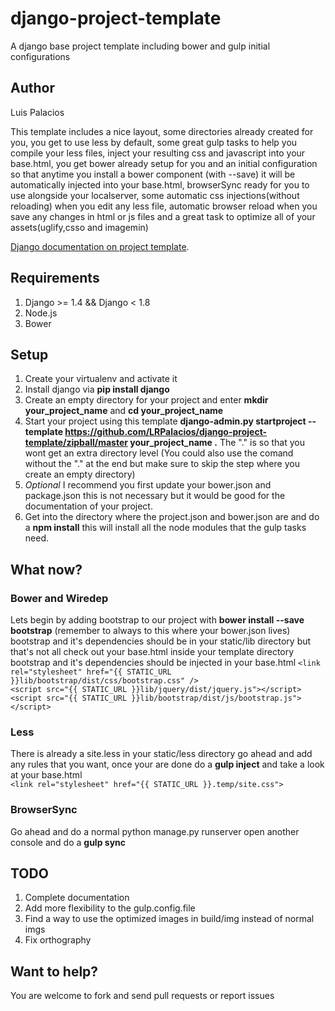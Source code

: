 # django-project-template
A django base project template including bower and gulp initial configurations
## Author
Luis Palacios  


This template includes a nice layout, some directories already created for you, you get to use less by default, some great gulp tasks to help you compile your less files, inject your resulting css and javascript into your base.html, you get bower already setup for you and an initial configuration so that anytime you install a bower component (with --save) it will be automatically injected into your base.html, browserSync ready for you to use alongside your localserver, some automatic css injections(without reloading) when you edit any less file, automatic browser reload when you save any changes in html or js files and a great task to optimize all of your assets(uglify,csso and imagemin)

[Django documentation on project template](https://docs.djangoproject.com/en/1.8/ref/django-admin/#startproject-projectname-destination).

## Requirements

1. Django >= 1.4 && Django < 1.8
2. Node.js
3. Bower

## Setup

1. Create your virtualenv and activate it
2. Install django via **pip install django**
3. Create an empty directory for your project and enter **mkdir your_project_name** and **cd your_project_name**
4. Start your project using this template **django-admin.py startproject --template https://github.com/LRPalacios/django-project-template/zipball/master your_project_name .** The "." is so that you wont get an extra directory level (You could also use the comand without the "." at the end but make sure to skip the step where you create an empty directory)
5. *Optional* I recommend you first update your bower.json and package.json this is not necessary but it would be good for the documentation of your project.
6. Get into the directory where the project.json and bower.json are and do a **npm install** this will install all the node modules that the gulp tasks need.

## What now?
### Bower and Wiredep
Lets begin by adding bootstrap to our project with **bower install --save bootstrap** (remember to always to this where your bower.json lives) bootstrap and it's dependencies should be in your static/lib directory but that's not all check out your base.html inside your template directory bootstrap and it's dependencies should be injected in your base.html
`<link rel="stylesheet" href="{{ STATIC_URL }}lib/bootstrap/dist/css/bootstrap.css" />`  
`<script src="{{ STATIC_URL }}lib/jquery/dist/jquery.js"></script>`  
`<script src="{{ STATIC_URL }}lib/bootstrap/dist/js/bootstrap.js"></script>`  
### Less
There is already a site.less in your static/less directory go ahead and add any rules that you want, once your are done do a **gulp inject** and take a look at your base.html  
`<link rel="stylesheet" href="{{ STATIC_URL }}.temp/site.css">`
### BrowserSync
Go ahead and do a normal python manage.py runserver open another console and do a **gulp sync**

## TODO
1. Complete documentation
2. Add more flexibility to the gulp.config.file
4. Find a way to use the optimized images in build/img instead of normal imgs
3. Fix orthography

## Want to help?

You are welcome to fork and send pull requests or report issues



